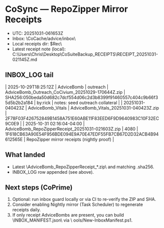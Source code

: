 # CoSync — RepoZipper Mirror Receipts
- UTC: 20251031-061653Z
- Inbox: \CoCache/advice/inbox\
- Local receipts dir: \$Rec\
- Latest receipt note (local): C:\Users\Chris\Desktop\CoSuiteBackup\_RECEIPTS\RECEIPT_20251031-021145Z.md

## INBOX_LOG tail
| 2025-10-29T18:25:12Z | AdviceBomb | outreach | AdviceBomb_Outreach_CoCivium_20251029-170644Z.zip | SHA256:050beda50d682c7dcf554d06c2d3b8399f91460557c404c9b66f35d5b2b2a184 | by:rick | notes: seed outreach collateral |
| 20251031-040423Z | AdviceBomb_Vitals | AdviceBomb_Vitals_20251031-040423Z.zip | 2F78F03F426752849B1458A751E60ABE11F83EED6F9D9640983C10F32EC9C0E9 |
| 2025-10-31 02:16:04-04:00 | AdviceBomb_RepoZipperReceipt_20251031-021603Z.zip | 4080 | 1F618CB63A90E54F956BDE094E9A70E47EDF55FB7CB67D2D32ACB4B94612565E | RepoZipper mirror receipts (nightly proof) |

## What landed
- Latest \AdviceBomb_RepoZipperReceipt_*.zip\ and matching \.sha256\.
- INBOX_LOG row appended (see above).

## Next steps (CoPrime)
1. Optional: run inbox guard locally or via CI to re-verify the ZIP and SHA.
2. Consider enabling Nightly mirror (Task Scheduler) to regenerate receipts daily.
3. If only receipt AdviceBombs are present, you can build \INBOX_MANIFEST.json\ via \	ools/New-InboxManifest.ps1\.

